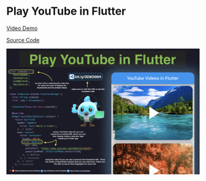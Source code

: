 # Play YouTube in Flutter

[Video Demo](https://youtu.be/4QWA65ysTw4)

[Source Code](play-youtube-in-flutter.dart)

![](play-youtube-in-flutter.jpg)
